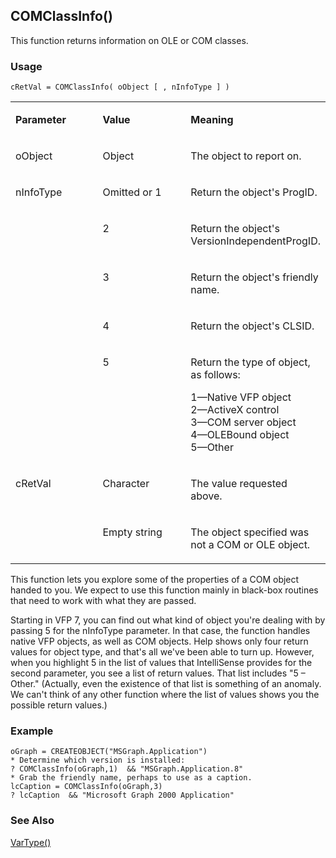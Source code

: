 ## COMClassInfo()

This function returns information on OLE or COM classes.

### Usage

```foxpro
cRetVal = COMClassInfo( oObject [ , nInfoType ] )
```
<table>
<tr>
  <td width="32%" valign="top">
  <p><b>Parameter</b></p>
  </td>
  <td width=23% valign=top>
  <p><b>Value</b></p>
  </td>
  <td width=45% valign=top>
  <p><b>Meaning</b></p>
  </td>
 </tr>
<tr>
  <td width="32%" valign="top">
  <p>oObject</p>
  </td>
  <td width=23% valign=top>
  <p>Object</p>
  </td>
  <td width=45% valign=top>
  <p>The object to report on.</p>
  </td>
 </tr>
<tr>
  <td width=32% rowspan=5 valign=top>
  <p>nInfoType</p>
  </td>
  <td width=23% valign=top>
  <p>Omitted or 1</p>
  </td>
  <td width=45% valign=top>
  <p>Return the object's ProgID.</p>
  </td>
 </tr>
<tr>
  <td width=33% valign=top>
  <p>2</p>
  </td>
  <td width=67% valign=top>
  <p>Return the object's VersionIndependentProgID.</p>
  </td>
 </tr>
<tr>
  <td width=33% valign=top>
  <p>3</p>
  </td>
  <td width=67% valign=top>
  <p>Return the object's friendly name.</p>
  </td>
 </tr>
<tr>
  <td width=33% valign=top>
  <p>4</p>
  </td>
  <td width=67% valign=top>
  <p>Return the object's CLSID.</p>
  </td>
 </tr>
<tr>
  <td width=33% valign=top>
  <p>5</p>
  </td>
  <td width=67% valign=top>
  <p>Return the type of object, as follows:</p>
  <p>1&mdash;Native VFP object<br> 2&mdash;ActiveX control<br> 3&mdash;COM server object<br> 4&mdash;OLEBound object<br> 5&mdash;Other</p>
  </td>
 </tr>
<tr>
  <td width=32% rowspan=2 valign=top>
  <p>cRetVal</p>
  </td>
  <td width=23% valign=top>
  <p>Character</p>
  </td>
  <td width=45% valign=top>
  <p>The value requested above.</p>
  </td>
 </tr>
<tr>
  <td width=33% valign=top>
  <p>Empty string </p>
  </td>
  <td width=67% valign=top>
  <p>The object specified was not a COM or OLE object.</p>
  </td>
 </tr>
</table>

This function lets you explore some of the properties of a COM object handed to you. We expect to use this function mainly in black-box routines that need to work with what they are passed.

Starting in VFP 7, you can find out what kind of object you're dealing with by passing 5 for the nInfoType parameter. In that case, the function handles native VFP objects, as well as COM objects. Help shows only four return values for object type, and that's all we've been able to turn up. However, when you highlight 5 in the list of values that IntelliSense provides for the second parameter, you see a list of return values. That list includes "5 &ndash; Other." (Actually, even the existence of that list is something of an anomaly. We can't think of any other function where the list of values shows you the possible return values.)

### Example

```foxpro
oGraph = CREATEOBJECT("MSGraph.Application")
* Determine which version is installed:
? COMClassInfo(oGraph,1)  && "MSGraph.Application.8"
* Grab the friendly name, perhaps to use as a caption.
lcCaption = COMClassInfo(oGraph,3)
? lcCaption  && "Microsoft Graph 2000 Application"
```
### See Also

[VarType()](s4g027.md)